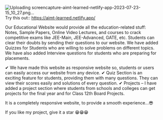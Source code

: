
![Uploading screencapture-aimt-learned-netlify-app-2023-07-23-15_10_27.png…]()
Try this out::
https://aimt-learned.netlify.app/

Our Educational Website would provide all the education-related stuff:
Notes, Sample Papers, Online Video Lectures, and courses to crack competitive
exams like JEE-Main, JEE-Advanced, GATE, etc. Students can clear their doubts
by sending their questions to our website. We have added Quizzes for Students
who are willing to solve problems on different topics. We have also added
Interview questions for students who are preparing for placements.

✔ We have made this website as responsive website so, students or users can
easily access our website from any device.
✔ Quiz Section is an exciting feature for students, providing them with many questions. They can view their scores easily and solutions of every question.
✔ Projects – I have added a project section where students from schools and
colleges can get projects for the final year and for Class 12th Board Projects.

It is a completely responsive website, to provide a smooth experience...😎

If you like my project, give it a star 😁😁😁
